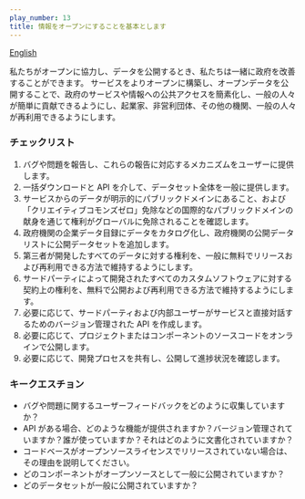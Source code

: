 ```yaml
---
play_number: 13
title: 情報をオープンにすることを基本とします
---
```


[English]({{site.baseurl}}/#play13)

私たちがオープンに協力し、データを公開するとき、私たちは一緒に政府を改善することができます。 サービスをよりオープンに構築し、オープンデータを公開することで、政府のサービスや情報への公共アクセスを簡素化し、一般の人々が簡単に貢献できるようにし、起業家、非営利団体、その他の機関、一般の人々が再利用できるようにします。

### チェックリスト

1. バグや問題を報告し、これらの報告に対応するメカニズムをユーザーに提供します。
2. 一括ダウンロードと API を介して、データセット全体を一般に提供します。
3. サービスからのデータが明示的にパブリックドメインにあること、および「クリエイティブコモンズゼロ」免除などの国際的なパブリックドメインの献身を通じて権利がグローバルに免除されることを確認します。
4. 政府機関の企業データ目録にデータをカタログ化し、政府機関の公開データリストに公開データセットを追加します。
5. 第三者が開発したすべてのデータに対する権利を、一般に無料でリリースおよび再利用できる方法で維持するようにします。
6. サードパーティによって開発されたすべてのカスタムソフトウェアに対する契約上の権利を、無料で公開および再利用できる方法で維持するようにします。
7. 必要に応じて、サードパーティおよび内部ユーザーがサービスと直接対話するためのバージョン管理された API を作成します。
8. 必要に応じて、プロジェクトまたはコンポーネントのソースコードをオンラインで公開します。
9. 必要に応じて、開発プロセスを共有し、公開して進捗状況を確認します。

### キークエスチョン

- バグや問題に関するユーザーフィードバックをどのように収集していますか？
- API がある場合、どのような機能が提供されますか？バージョン管理されていますか？誰が使っていますか？それはどのように文書化されていますか？
- コードベースがオープンソースライセンスでリリースされていない場合は、その理由を説明してください。
- どのコンポーネントがオープンソースとして一般に公開されていますか？
- どのデータセットが一般に公開されていますか？
